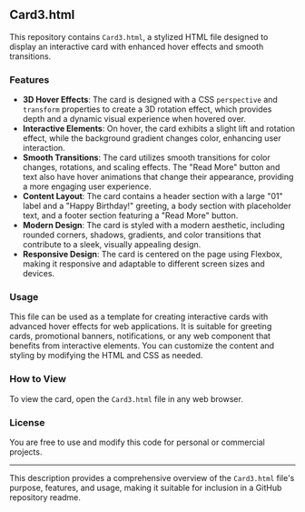 ## Card3.html

This repository contains `Card3.html`, a stylized HTML file designed to display an interactive card with enhanced hover effects and smooth transitions.

### Features

- **3D Hover Effects**: The card is designed with a CSS `perspective` and `transform` properties to create a 3D rotation effect, which provides depth and a dynamic visual experience when hovered over.
- **Interactive Elements**: On hover, the card exhibits a slight lift and rotation effect, while the background gradient changes color, enhancing user interaction.
- **Smooth Transitions**: The card utilizes smooth transitions for color changes, rotations, and scaling effects. The "Read More" button and text also have hover animations that change their appearance, providing a more engaging user experience.
- **Content Layout**: The card contains a header section with a large "01" label and a "Happy Birthday!" greeting, a body section with placeholder text, and a footer section featuring a "Read More" button.
- **Modern Design**: The card is styled with a modern aesthetic, including rounded corners, shadows, gradients, and color transitions that contribute to a sleek, visually appealing design.
- **Responsive Design**: The card is centered on the page using Flexbox, making it responsive and adaptable to different screen sizes and devices.

### Usage

This file can be used as a template for creating interactive cards with advanced hover effects for web applications. It is suitable for greeting cards, promotional banners, notifications, or any web component that benefits from interactive elements. You can customize the content and styling by modifying the HTML and CSS as needed.

### How to View

To view the card, open the `Card3.html` file in any web browser.

### License

You are free to use and modify this code for personal or commercial projects.

---

This description provides a comprehensive overview of the `Card3.html` file's purpose, features, and usage, making it suitable for inclusion in a GitHub repository readme.
